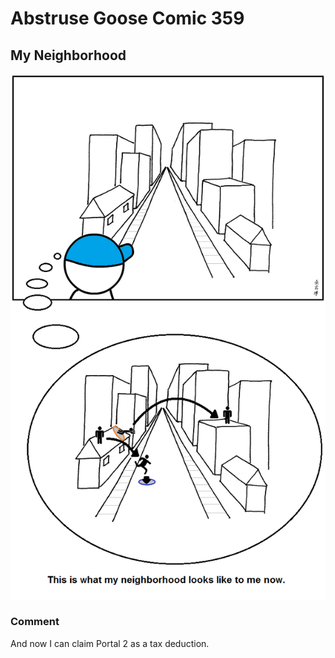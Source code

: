 # Abstruse Goose Comic 359
## My Neighborhood

![image](I_also_hear_the_voice_of_Ellen_McLain_in_my_head_insulting_me.png)
### Comment
And now I can claim Portal 2 as a tax deduction.
